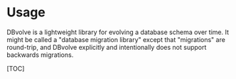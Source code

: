 Usage
=====

DBvolve is a lightweight library for evolving a database schema over time.  It
might be called a "database migration library" except that "migrations" are
round-trip, and DBvolve explicitly and intentionally does not support backwards
migrations.

[TOC]
